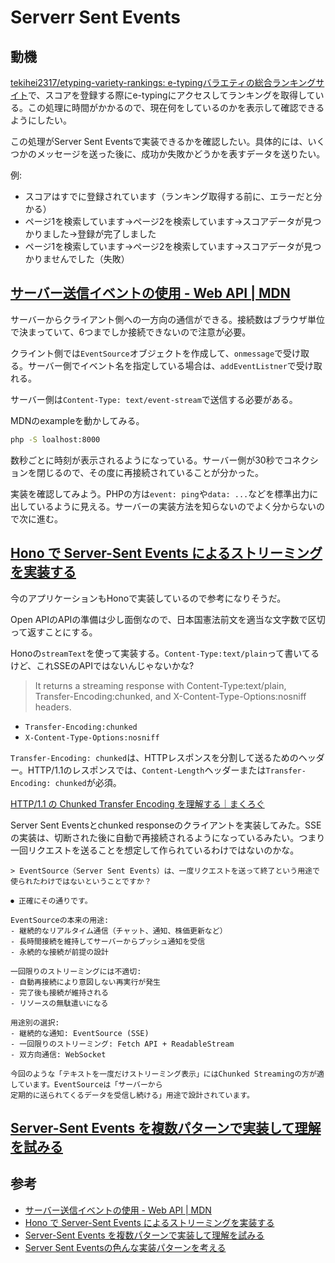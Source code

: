# Serverr Sent Events

## 動機

[tekihei2317/etyping-variety-rankings: e-typingバラエティの総合ランキングサイト](https://github.com/tekihei2317/etyping-variety-rankings)で、スコアを登録する際にe-typingにアクセスしてランキングを取得している。この処理に時間がかかるので、現在何をしているのかを表示して確認できるようにしたい。

この処理がServer Sent Eventsで実装できるかを確認したい。具体的には、いくつかのメッセージを送った後に、成功か失敗かどうかを表すデータを送りたい。

例:

- スコアはすでに登録されています（ランキング取得する前に、エラーだと分かる）
- ページ1を検索しています→ページ2を検索しています→スコアデータが見つかりました→登録が完了しました
- ページ1を検索しています→ページ2を検索しています→スコアデータが見つかりませんでした（失敗）

## [サーバー送信イベントの使用 - Web API | MDN](https://developer.mozilla.org/ja/docs/Web/API/Server-sent_events/Using_server-sent_events)

サーバーからクライアント側への一方向の通信ができる。接続数はブラウザ単位で決まっていて、6つまでしか接続できないので注意が必要。

クライント側では`EventSource`オブジェクトを作成して、`onmessage`で受け取る。サーバー側でイベント名を指定している場合は、`addEventListner`で受け取れる。

サーバー側は`Content-Type: text/event-stream`で送信する必要がある。

MDNのexampleを動かしてみる。

```bash
php -S loalhost:8000
```

数秒ごとに時刻が表示されるようになっている。サーバー側が30秒でコネクションを閉じるので、その度に再接続されていることが分かった。

実装を確認してみよう。PHPの方は`event: ping`や`data: ...`などを標準出力に出しているように見える。サーバーの実装方法を知らないのでよく分からないので次に進む。

## [Hono で Server-Sent Events によるストリーミングを実装する](https://azukiazusa.dev/blog/hono-streaming-response/)

今のアプリケーションもHonoで実装しているので参考になりそうだ。

Open APIのAPIの準備は少し面倒なので、日本国憲法前文を適当な文字数で区切って返すことにする。

Honoの`streamText`を使って実装する。`Content-Type:text/plain`って書いてるけど、これSSEのAPIではないんじゃないかな?

> It returns a streaming response with Content-Type:text/plain, Transfer-Encoding:chunked, and X-Content-Type-Options:nosniff headers.

- `Transfer-Encoding:chunked`
- `X-Content-Type-Options:nosniff`

`Transfer-Encoding: chunked`は、HTTPレスポンスを分割して送るためのヘッダー。HTTP/1.1のレスポンスでは、`Content-Length`ヘッダーまたは`Transfer-Encoding: chunked`が必須。

[HTTP/1.1 の Chunked Transfer Encoding を理解する｜まくろぐ](https://maku.blog/p/ugkqy8z/)

Server Sent Eventsとchunked responseのクライアントを実装してみた。SSEの実装は、切断された後に自動で再接続されるようになっているみたい。つまり一回リクエストを送ることを想定して作られているわけではないのかな。

```
> EventSource（Server Sent Events）は、一度リクエストを送って終了という用途で使られたわけではないということですか？

⏺ 正確にその通りです。

EventSourceの本来の用途:
- 継続的なリアルタイム通信（チャット、通知、株価更新など）
- 長時間接続を維持してサーバーからプッシュ通知を受信
- 永続的な接続が前提の設計

一回限りのストリーミングには不適切:
- 自動再接続により意図しない再実行が発生
- 完了後も接続が維持される
- リソースの無駄遣いになる

用途別の選択:
- 継続的な通知: EventSource (SSE)
- 一回限りのストリーミング: Fetch API + ReadableStream
- 双方向通信: WebSocket

今回のような「テキストを一度だけストリーミング表示」にはChunked Streamingの方が適しています。EventSourceは「サーバーから
定期的に送られてくるデータを受信し続ける」用途で設計されています。
```

## [Server-Sent Events を複数パターンで実装して理解を試みる](https://zenn.dev/cybozu_frontend/articles/try-server-sent-events#eventsource)

## 参考

- [サーバー送信イベントの使用 - Web API | MDN](https://developer.mozilla.org/ja/docs/Web/API/Server-sent_events/Using_server-sent_events)
- [Hono で Server-Sent Events によるストリーミングを実装する](https://azukiazusa.dev/blog/hono-streaming-response/)
- [Server-Sent Events を複数パターンで実装して理解を試みる](https://zenn.dev/cybozu_frontend/articles/try-server-sent-events)
- [Server Sent Eventsの色んな実装パターンを考える](https://zenn.dev/cloud_ace/articles/5c4b77d570007a)